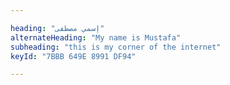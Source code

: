 ```yaml
---

heading: "إسمي مصطفى"
alternateHeading: "My name is Mustafa"
subheading: "this is my corner of the internet"
keyId: "7BBB 649E 8991 DF94"

---
```

